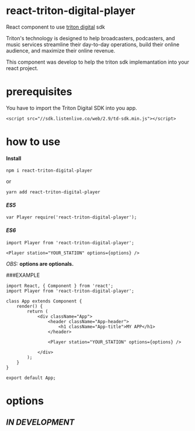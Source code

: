 # react-triton-digital-player
React component to use [triton digital](https://www.tritondigital.com/) sdk

Triton's technology is designed to help broadcasters, podcasters, and music services streamline their day-to-day operations, build their online audience, and maximize their online revenue.

This component was develop to help the triton sdk implemantation into your react project.

# prerequisites
You have to import the Triton Digital SDK into you app.

```
<script src="//sdk.listenlive.co/web/2.9/td-sdk.min.js"></script>
```

# how to use

#### Install
```
npm i react-triton-digital-player
```
or
```
yarn add react-triton-digital-player
```

#### *ES5*
```
var Player require('react-triton-digital-player');
```

#### *ES6*
```
import Player from 'react-triton-digital-player';
```

```
<Player station="YOUR_STATION" options={options} />
```

*OBS:* **options are optionals.** 

###EXAMPLE

```
import React, { Component } from 'react';
import Player from 'react-triton-digital-player';

class App extends Component {
	render() {
		return (
			<div className="App">
				<header className="App-header">
					<h1 className="App-title">MY APP</h1>
				</header>

				<Player station="YOUR_STATION" options={options} />

			</div>
		);
	}
}

export default App;
```

# options

## *IN DEVELOPMENT*
